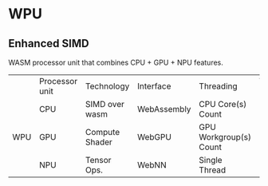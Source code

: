 # WPU 
## Enhanced SIMD
WASM processor unit that combines CPU + GPU + NPU features. 

<table width=100%>
<tr>
<td></td>
<td>Processor unit</td>
<td>Technology</td>
<td>Interface</td>
<td>Threading</td>
<td>W3C Standart</td>
</tr>

<tr>
<td rowspan=3 border=1 align=center>WPU</td>
<td>CPU</td>
<td>SIMD over wasm</td>
<td>WebAssembly</td>
<td>CPU Core(s) Count</td>
<td align=center>
<a target="_blank" href="https://www.w3.org/TR/2019/REC-wasm-web-api-1-20191205/">W3C</a>
</td>
</tr>


<tr>
<td>GPU</td>
<td>Compute Shader</td>
<td>WebGPU</td>
<td>GPU Workgroup(s) Count</td>
<td align=center>
<a target="_blank" href="https://www.w3.org/TR/webgpu/">W3C</a>
</td>
</tr>


<tr>
<td>NPU</td>
<td>Tensor Ops.</td>
<td>WebNN</td>
<td>Single Thread</td>
<td align=center>
<a target="_blank" href="https://www.w3.org/TR/webnn/">W3C</a>
</td>

</tr>


</table>